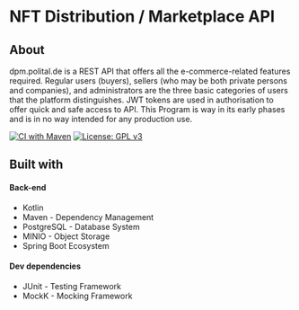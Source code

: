 # NFT Distribution / Marketplace API

## About 
dpm.polital.de is a REST API that offers all the e-commerce-related features required. Regular users (buyers), sellers (who may be both private persons and companies), and administrators are the three basic categories of users that the platform distinguishes. JWT tokens are used in authorisation to offer quick and safe access to API. This Program is way in its early phases and is in no way intended for any production use.

[![CI with Maven](https://github.com/maxoehm/dpm.polital.de/actions/workflows/maven.yml/badge.svg)](https://github.com/maxoehm/dpm.polital.de/actions/workflows/maven.yml)
[![License: GPL v3](https://img.shields.io/badge/License-GPLv3-blue.svg)](https://www.gnu.org/licenses/gpl-3.0)


## Built with
#### Back-end
* Kotlin
* Maven - Dependency Management
* PostgreSQL - Database System
* MINIO - Object Storage
* Spring Boot Ecosystem
#### Dev dependencies
* JUnit - Testing Framework
* MockK - Mocking Framework
